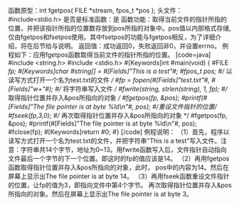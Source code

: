函数原型：int fgetpos( FILE *stream, fpos_t *pos );
头文件：#include<stdio.h>
是否是标准函数：是
函数功能：取得当前文件的指针所指的位置，并把该指针所指的位置数存放到pos所指的对象中。pos值以内部格式存储,仅由fgetpos和fsetpos使用。其中fsetpos的功能与fgetpos相反，为了详细介绍，将在后节给与说明。
返回值：成功返回0，失败返回非0，并设置errno。
例程如下：应用fgetpos函数取得当前文件的指针所指的位置。
[code=java]
#include <string.h> 
#include <stdio.h> 
#[Keywords]int #main(void) 
{ 
   #FILE *fp;
   #[Keywords]char #string[] = #[Fields]"This is a test"#; 
   #fpos_t pos;
   #/* 以读写方式打开一个名为test.txt的文件 */
   #fp = fopen(#[Fields]"test.txt"#, #[Fields]"w+"#);
   #/* 将字符串写入文件 */
   #fwrite(string, strlen(string), 1, fp);
   #/* 取得指针位置并存入&pos所指向的对象 */
   #fgetpos(fp, &pos);
   #printf(#[Fields]"The file pointer is at byte %ld\n"#, pos);
    #/*重设文件指针的位置*/
   #fseek(fp,3,0);
    #/* 再次取得指针位置并存入&pos所指向的对象 */
   #fgetpos(fp, &pos);
   #printf(#[Fields]"The file pointer is at byte %ld\n"#, pos);
   #fclose(fp);
   #[Keywords]return #0; 
#}
[/code]
例程说明：
（1）首先，程序以读写方式打开一个名为test.txt的文件，并把字符串"This is a test"写入文件。注意：字符串共14个字节，地址为0~13。用fwrite函数写入后，文件指针自动指向文件最后一个字节的下一个位置。即这时的fp的值应该是14。
（2）再用fgetpos函数取得指针位置并存入&pos所指向的对象，此时， pos中的内容为14。然后在屏幕上显示出The file pointer is at byte 14。
（3）再用fseek函数重设文件指针的位置，让fp的值为3，即指向文件中第4个字节。
再次取得指针位置并存入&pos所指向的对象。然后在屏幕上显示出The file pointer is at byte 3。